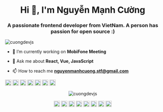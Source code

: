 <h1 align="center">Hi 👋, I'm Nguyễn Mạnh Cường</h1>
<h3 align="center">A passionate frontend developer from VietNam. A person has passion for open source :)</h3>
<p align="left"> <img src="https://komarev.com/ghpvc/?username=cuongdevjs" alt="cuongdevjs" /> </p>

- 🔭 I’m currently working on **MobiFone Meeting**

- 💬 Ask me about **React, Vue, JavaScript**

- 📫 How to reach me **nguyenmanhcuong.stf@gmail.com**

<p align="left"><img src="https://konpa.github.io/devicon/devicon.git/icons/vuejs/vuejs-original-wordmark.svg" alt="vuejs" width="20" height="20"/> <img src="https://konpa.github.io/devicon/devicon.git/icons/react/react-original-wordmark.svg" alt="react" width="20" height="20"/> <img src="https://konpa.github.io/devicon/devicon.git/icons/css3/css3-original-wordmark.svg" alt="css3" width="20" height="20"/> <img src="https://konpa.github.io/devicon/devicon.git/icons/javascript/javascript-original.svg" alt="javascript" width="20" height="20"/> <img src="https://konpa.github.io/devicon/devicon.git/icons/typescript/typescript-original.svg" alt="typescript" width="20" height="20"/> <img src="https://konpa.github.io/devicon/devicon.git/icons/sass/sass-original.svg" alt="sass" width="20" height="20"/> <img src="https://konpa.github.io/devicon/devicon.git/icons/nodejs/nodejs-original-wordmark.svg" alt="nodejs" width="20" height="20"/></p><p align="center"> <img src="https://github-readme-stats.vercel.app/api?username=cuongdevjs&show_icons=true" alt="cuongdevjs" /> </p>

<p align="center">
<a href="https://codepen.io/cuongjorkee" target="blank"><img align="center" src="https://cdn.jsdelivr.net/npm/simple-icons@3.0.1/icons/codepen.svg" alt="cuongjorkee" height="20" width="20" /></a>
<a href="https://dev.to/cuongdev98" target="blank"><img align="center" src="https://cdn.jsdelivr.net/npm/simple-icons@3.0.1/icons/dev-dot-to.svg" alt="cuongdev98" height="20" width="20" /></a>
<a href="https://twitter.com/cuongstf" target="blank"><img align="center" src="https://cdn.jsdelivr.net/npm/simple-icons@3.0.1/icons/twitter.svg" alt="cuongstf" height="20" width="20" /></a>
<a href="https://linkedin.com/in//in/cuongcoder/" target="blank"><img align="center" src="https://cdn.jsdelivr.net/npm/simple-icons@3.0.1/icons/linkedin.svg" alt="/in/cuongcoder/" height="20" width="20" /></a>
<a href="https://stackoverflow.com/users/7297765/cường-mạnh-nguyễn" target="blank"><img align="center" src="https://cdn.jsdelivr.net/npm/simple-icons@3.0.1/icons/stackoverflow.svg" alt="users/7297765/cường-mạnh-nguyễn" height="20" width="20" /></a>
<a href="https://codesandbox.com/cuongdevjs" target="blank"><img align="center" src="https://cdn.jsdelivr.net/npm/simple-icons@3.0.1/icons/codesandbox.svg" alt="cuongdevjs" height="20" width="20" /></a>
<a href="https://fb.com/nguyenmanhcuong.stf" target="blank"><img align="center" src="https://cdn.jsdelivr.net/npm/simple-icons@3.0.1/icons/facebook.svg" alt="nguyenmanhcuong.stf" height="20" width="20" /></a>
<a href="https://instagram.com/cuong_dev" target="blank"><img align="center" src="https://cdn.jsdelivr.net/npm/simple-icons@3.0.1/icons/instagram.svg" alt="cuong_dev" height="20" width="20" /></a>
</p>
